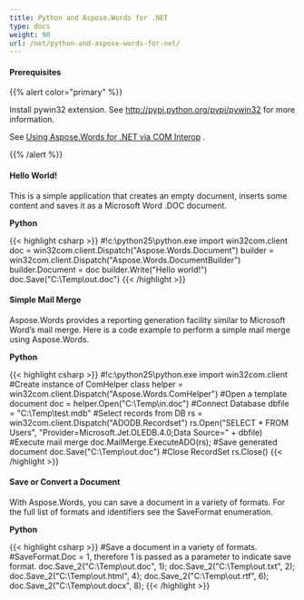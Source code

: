 ```yaml
---
title: Python and Aspose.Words for .NET
type: docs
weight: 90
url: /net/python-and-aspose-words-for-net/
---
```


#### **Prerequisites**
{{% alert color="primary" %}} 

Install pywin32 extension. See <http://pypi.python.org/pypi/pywin32> for more information.

See [Using Aspose.Words for .NET via COM Interop](/words/net/use-aspose-words-for-net-via-com-interop/) . 

{{% /alert %}} 
#### **Hello World!**
This is a simple application that creates an empty document, inserts some content and saves it as a Microsoft Word .DOC document.

**Python**

{{< highlight csharp >}}
#!c:\python25\python.exe
import win32com.client
doc = win32com.client.Dispatch("Aspose.Words.Document")
builder = win32com.client.Dispatch("Aspose.Words.DocumentBuilder")
builder.Document = doc
builder.Write("Hello world!")
doc.Save("C:\\Temp\\out.doc")
{{< /highlight >}}
#### **Simple Mail Merge**
Aspose.Words provides a reporting generation facility similar to Microsoft Word’s mail merge. Here is a code example to perform a simple mail merge using Aspose.Words.

**Python**

{{< highlight csharp >}}
#!c:\python25\python.exe
import win32com.client
#Create instance of ComHelper class
helper = win32com.client.Dispatch("Aspose.Words.ComHelper")
#Open a template document
doc = helper.Open("C:\\Temp\\in.doc")
#Connect Database
dbfile = "C:\\Temp\\test.mdb"
#Select records from DB
rs = win32com.client.Dispatch("ADODB.Recordset")
rs.Open("SELECT * FROM Users", "Provider=Microsoft.Jet.OLEDB.4.0;Data Source=" + dbfile)
#Execute mail merge
doc.MailMerge.ExecuteADO(rs);
#Save generated document
doc.Save("C:\\Temp\\out.doc")
#Close RecordSet
rs.Close()
{{< /highlight >}}
#### **Save or Convert a Document**
With Aspose.Words, you can save a document in a variety of formats. For the full list of formats and identifiers see the SaveFormat enumeration.

**Python**

{{< highlight csharp >}}
#Save a document in a variety of formats.
#SaveFormat.Doc = 1, therefore 1 is passed as a parameter to indicate save format.
doc.Save_2("C:\\Temp\\out.doc", 1);
doc.Save_2("C:\\Temp\\out.txt", 2);
doc.Save_2("C:\\Temp\\out.html", 4);
doc.Save_2("C:\\Temp\\out.rtf", 6);
doc.Save_2("C:\\Temp\\out.docx", 8);
{{< /highlight >}}
